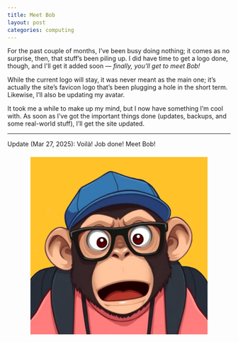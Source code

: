 ```yaml
---
title: Meet Bob
layout: post
categories: computing
---
```


For the past couple of months, I’ve been busy doing nothing; it comes as no surprise, then, that stuff’s been piling up. I did have time to get a logo done, though, and I'll get it added soon — <i>finally, you’ll get to meet Bob!</i>

<!-- <div>
  <center>
     <img style="padding-top: 7px; padding-bottom: 25px;" width="400px"  height="400px" src="" alt="Bob">
  </center>
</div> -->

While the current logo will stay, it was never meant as the main one; it’s actually the site’s favicon logo that’s been plugging a hole in the short term. Likewise, I’ll also be updating my avatar.

It took me a while to make up my mind, but I now have something I’m cool with. As soon as I’ve got the important things done (updates, backups, and some real-world stuff), I’ll get the site updated.

<hr>

Update (Mar 27, 2025): Voilà! Job done! Meet Bob!

<div>
  <center>
     <img style="padding-top: 7px; padding-bottom: 25px;" width="400px"  height="400px" src="https://raw.githubusercontent.com/martbetz/martbetz.github.io/refs/heads/main/_includes/custom/bob_avatar_square.png" alt="Bob">
  </center>
</div>

<!-- <br><center><b>To be continued.</b></center><br> -->



